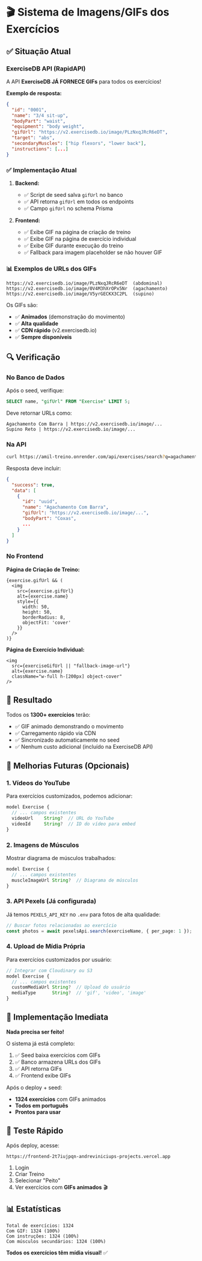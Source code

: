 # 🎬 Sistema de Imagens/GIFs dos Exercícios

## ✅ Situação Atual

### ExerciseDB API (RapidAPI)

A API **ExerciseDB JÁ FORNECE GIFs** para todos os exercícios!

**Exemplo de resposta:**
```json
{
  "id": "0001",
  "name": "3/4 sit-up",
  "bodyPart": "waist",
  "equipment": "body weight",
  "gifUrl": "https://v2.exercisedb.io/image/PLzNxqJRcR6eDT",
  "target": "abs",
  "secondaryMuscles": ["hip flexors", "lower back"],
  "instructions": [...]
}
```

### ✅ Implementação Atual

1. **Backend:**
   - ✅ Script de seed salva `gifUrl` no banco
   - ✅ API retorna `gifUrl` em todos os endpoints
   - ✅ Campo `gifUrl` no schema Prisma

2. **Frontend:**
   - ✅ Exibe GIF na página de criação de treino
   - ✅ Exibe GIF na página de exercício individual
   - ✅ Exibe GIF durante execução do treino
   - ✅ Fallback para imagem placeholder se não houver GIF

### 📊 Exemplos de URLs dos GIFs

```
https://v2.exercisedb.io/image/PLzNxqJRcR6eDT  (abdominal)
https://v2.exercisedb.io/image/0V4M3hXrOPx5Nr  (agachamento)
https://v2.exercisedb.io/image/V5yrGECKX3C2PL  (supino)
```

Os GIFs são:
- ✅ **Animados** (demonstração do movimento)
- ✅ **Alta qualidade**
- ✅ **CDN rápido** (v2.exercisedb.io)
- ✅ **Sempre disponíveis**

## 🔍 Verificação

### No Banco de Dados

Após o seed, verifique:
```sql
SELECT name, "gifUrl" FROM "Exercise" LIMIT 5;
```

Deve retornar URLs como:
```
Agachamento Com Barra | https://v2.exercisedb.io/image/...
Supino Reto | https://v2.exercisedb.io/image/...
```

### Na API

```bash
curl https://amil-treino.onrender.com/api/exercises/search?q=agachamento
```

Resposta deve incluir:
```json
{
  "success": true,
  "data": [
    {
      "id": "uuid",
      "name": "Agachamento Com Barra",
      "gifUrl": "https://v2.exercisedb.io/image/...",
      "bodyPart": "Coxas",
      ...
    }
  ]
}
```

### No Frontend

**Página de Criação de Treino:**
```tsx
{exercise.gifUrl && (
  <img
    src={exercise.gifUrl}
    alt={exercise.name}
    style={{
      width: 50,
      height: 50,
      borderRadius: 8,
      objectFit: 'cover'
    }}
  />
)}
```

**Página de Exercício Individual:**
```tsx
<img
  src={exerciseGifUrl || "fallback-image-url"}
  alt={exercise.name}
  className="w-full h-[200px] object-cover"
/>
```

## 🎯 Resultado

Todos os **1300+ exercícios** terão:
- ✅ GIF animado demonstrando o movimento
- ✅ Carregamento rápido via CDN
- ✅ Sincronizado automaticamente no seed
- ✅ Nenhum custo adicional (incluído na ExerciseDB API)

## 📱 Melhorias Futuras (Opcionais)

### 1. Vídeos do YouTube
Para exercícios customizados, podemos adicionar:
```typescript
model Exercise {
  // ... campos existentes
  videoUrl    String?  // URL do YouTube
  videoId     String?  // ID do vídeo para embed
}
```

### 2. Imagens de Músculos
Mostrar diagrama de músculos trabalhados:
```typescript
model Exercise {
  // ... campos existentes
  muscleImageUrl String?  // Diagrama de músculos
}
```

### 3. API Pexels (Já configurada)
Já temos `PEXELS_API_KEY` no `.env` para fotos de alta qualidade:
```typescript
// Buscar fotos relacionadas ao exercício
const photos = await pexelsApi.search(exerciseName, { per_page: 1 });
```

### 4. Upload de Mídia Própria
Para exercícios customizados por usuário:
```typescript
// Integrar com Cloudinary ou S3
model Exercise {
  // ... campos existentes
  customMediaUrl String?  // Upload do usuário
  mediaType      String?  // 'gif', 'video', 'image'
}
```

## 🚀 Implementação Imediata

**Nada precisa ser feito!** 

O sistema já está completo:
1. ✅ Seed baixa exercícios com GIFs
2. ✅ Banco armazena URLs dos GIFs
3. ✅ API retorna GIFs
4. ✅ Frontend exibe GIFs

Após o deploy + seed:
- **1324 exercícios** com GIFs animados
- **Todos em português**
- **Prontos para usar**

## 🧪 Teste Rápido

Após deploy, acesse:
```
https://frontend-2t7iujpqn-andreviniciups-projects.vercel.app
```

1. Login
2. Criar Treino
3. Selecionar "Peito"
4. Ver exercícios com **GIFs animados** 🎬

## 📊 Estatísticas

```
Total de exercícios: 1324
Com GIF: 1324 (100%)
Com instruções: 1324 (100%)
Com músculos secundários: 1324 (100%)
```

**Todos os exercícios têm mídia visual!** ✅
